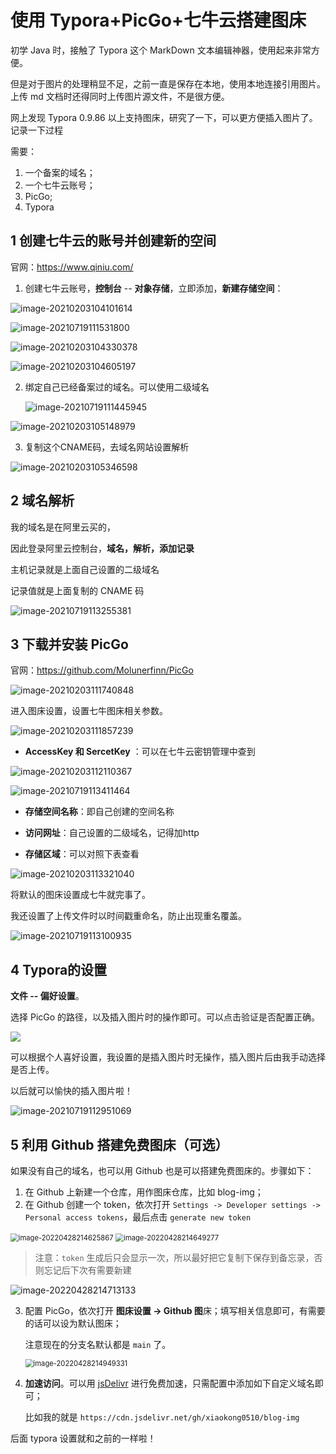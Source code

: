 # 使用 Typora+PicGo+七牛云搭建图床

初学 Java 时，接触了 Typora 这个 MarkDown 文本编辑神器，使用起来非常方便。

但是对于图片的处理稍显不足，之前一直是保存在本地，使用本地连接引用图片。上传 md 文档时还得同时上传图片源文件，不是很方便。

网上发现 Typora 0.9.86 以上支持图床，研究了一下，可以更方便插入图片了。记录一下过程

需要：

1. 一个备案的域名；
2. 一个七牛云账号；
3. PicGo;
4. Typora

## 1 创建七牛云的账号并创建新的空间

官网：https://www.qiniu.com/

1. 创建七牛云账号，**控制台** -- **对象存储**，立即添加，**新建存储空间**：

![image-20210203104101614](http://image.kongxiao.top/image-20210203104101614.png)





![image-20210719111531800](http://image.kongxiao.top/image-20210719111531800.png)

![image-20210203104330378](http://image.kongxiao.top/image-20210203104330378.png)

![image-20210203104605197](http://image.kongxiao.top/image-20210203104605197.png)

2. 绑定自己已经备案过的域名。可以使用二级域名

   ![image-20210719111445945](http://image.kongxiao.top/image-20210719111445945.png)

![image-20210203105148979](http://image.kongxiao.top/image-20210203105148979.png)



3. 复制这个CNAME码，去域名网站设置解析

![image-20210203105346598](http://image.kongxiao.top/image-20210203105346598.png)



## 2 域名解析

我的域名是在阿里云买的，

因此登录阿里云控制台，**域名，解析，添加记录**

主机记录就是上面自己设置的二级域名

记录值就是上面复制的 CNAME 码

![image-20210719113255381](http://image.kongxiao.top/20210719113256.png)

## 3 下载并安装 PicGo

官网：https://github.com/Molunerfinn/PicGo

![image-20210203111740848](http://image.kongxiao.top/image-20210203111740848.png)



进入图床设置，设置七牛图床相关参数。

![image-20210203111857239](http://image.kongxiao.top/image-20210203111857239.png)

- **AccessKey 和 SercetKey** ：可以在七牛云密钥管理中查到

![image-20210203112110367](http://image.kongxiao.top/image-20210203112110367.png)



![image-20210719113411464](http://image.kongxiao.top/20210719113412.png)



- **存储空间名称**：即自己创建的空间名称
- **访问网址**：自己设置的二级域名，记得加http

- **存储区域**：可以对照下表查看

![image-20210203113321040](http://image.kongxiao.top/image-20210203113321040.png)

将默认的图床设置成七牛就完事了。

我还设置了上传文件时以时间戳重命名，防止出现重名覆盖。

![image-20210719113100935](http://image.kongxiao.top/20210719113101.png)

## 4 Typora的设置

**文件 -- 偏好设置**。

选择 PicGo 的路径，以及插入图片时的操作即可。可以点击验证是否配置正确。

![](http://image.kongxiao.top/20210719112830.png)

可以根据个人喜好设置，我设置的是插入图片时无操作，插入图片后由我手动选择是否上传。

以后就可以愉快的插入图片啦！

![image-20210719112951069](http://image.kongxiao.top/20210719112952.png)

## 5 利用 Github 搭建免费图床（可选）

如果没有自己的域名，也可以用 Github 也是可以搭建免费图床的。步骤如下：

1. 在 Github  上新建一个仓库，用作图床仓库，比如 blog-img；
2. 在 Github 创建一个 token，依次打开 `Settings -> Developer settings -> Personal access tokens`，最后点击 `generate new token`

<img src="C:/Users/kongx/AppData/Roaming/Typora/typora-user-images/image-20220428214625867.png" alt="image-20220428214625867" style="zoom: 80%;" />

<img src="C:/Users/kongx/AppData/Roaming/Typora/typora-user-images/image-20220428214649277.png" alt="image-20220428214649277" style="zoom:80%;" />

> 注意：`token` 生成后只会显示一次，所以最好把它复制下保存到备忘录，否则忘记后下次有需要新建

![image-20220428214713133](https://cdn.jsdelivr.net/gh/xiaokong0510/blog-img/20220428214714.png)

3. 配置 PicGo，依次打开 **图床设置 -> Github 图**床；填写相关信息即可，有需要的话可以设为默认图床；

   注意现在的分支名默认都是 `main` 了。

   <img src="C:/Users/kongx/AppData/Roaming/Typora/typora-user-images/image-20220428214949331.png" alt="image-20220428214949331" style="zoom:80%;" />

4. **加速访问**。可以用 [jsDelivr](https://links.jianshu.com/go?to=https%3A%2F%2Fwww.jsdelivr.com%2F) 进行免费加速，只需配置中添加如下自定义域名即可；

   比如我的就是 `https://cdn.jsdelivr.net/gh/xiaokong0510/blog-img`

后面 typora 设置就和之前的一样啦！